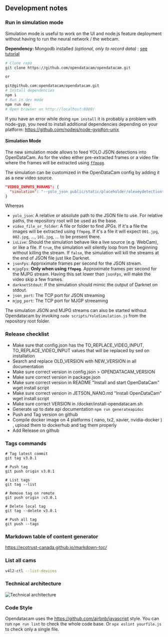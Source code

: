 ## Development notes

### Run in simulation mode

Simulation mode is useful to work on the UI and node.js feature deployment without having to run the neural network / the webcam.

**Dependency:** Mongodb installed _(optional, only to record data)_ : [see tutorial](https://docs.mongodb.com/manual/installation/#mongodb-community-edition)

```bash
# Clone repo
git clone https://github.com/opendatacam/opendatacam.git

or

git@github.com:opendatacam/opendatacam.git
# Install dependencies
npm i
# Run in dev mode
npm run dev
# Open browser on http://localhost:8080/
```

If you have an error while doing `npm install` it is probably a problem with node-gyp, you need to install additional dependencies depending on your platform: https://github.com/nodejs/node-gyp#on-unix

#### Simulation Mode

The new simulation mode allows to feed YOLO JSON detections into OpenDataCam. As for the video either pre-extracted frames or a video file where the frames will be extracted using [`ffmpeg`](https://ffmpeg.org/).

The simulation can be customized in the OpenDataCam config by adding it as a new video source.

```json
"VIDEO_INPUTS_PARAMS": {
  "simulation": "--yolo_json public/static/placeholder/alexeydetections30FPS.json --video_file_or_folder public/static/placeholder/frames --isLive true --jsonFps 20 --mjpgFps 0.2"
}
```

Whereas

- `yolo_json`: A relative or absolute path to the JSON file to use.
  For relative paths, the repository root will be used as the base.
- `video_file_or_folder`: A file or folder to find JPGs.
  If it's a file the images will be extracted using `ffmpeg`.
  If it's a file it will expect `001.jpg`, `002.jpg`, ..., `101.jpg`, ... to be present there.
- `isLive`: Should the simulation behave like a live source (e.g. WebCam), or like a file.
  If `true`, the simulation will silently loop from the beginning without killing the stream.
  If `false`, the simulation will kill the streams at the end of JSON file just like Darknet.
- `jsonFps`: Approximate frames per second for the JSON stream.
- `mjpgFps`: **Only when using `ffmpeg`**. Approximate frames per second for the MJPG stream.
  Having this set lower than `jsonFps`, will make the video skip a few frames.
- `darknetStdout`: If the simulation should mimic the output of Darknet on stdout.
- `json_port`: The TCP port for JSON streaming
- `mjpg_port`: The TCP port for MJGP streeaming

The simulation JSON and MJPG streams can also be started without Opendatacam by invoking `node scripts/YoloSimulation.js` from the repository root folder.

### Release checklist

- Make sure that config.json has the TO_REPLACE_VIDEO_INPUT, TO_REPLACE_VIDEO_INPUT values that will be replaced by sed on installation
- Search and replace OLD_VERSION with NEW_VERSION in all documentation
- Make sure correct version in config.json > OPENDATACAM_VERSION
- Make sure correct version in package.json
- Make sure correct version in README "Install and start OpenDataCam" wget install script
- Make sure correct version in JETSON_NANO.md "Install OpenDataCam" wget install script
- Make sure correct VERSION in /docker/install-opendatacam.sh
- Generate up to date api documentation `npm run generateapidoc`
- Push and Tag version on github
- Compile docker image on 4 platforms ( nano, tx2, xavier, nvidia-docker ) , upload them to dockerhub and tag them properly
- Add Release on github

### Tags commands

```
# Tag latest commit
git tag v3.0.1

# Push tag
git push origin v3.0.1

# List tags
git tag --list

# Remove tag on remote
git push origin :v3.0.1

# Delete local tag
git tag --delete v3.0.1

# Push all tag
git push --tags
```

### Markdown table of content generator

https://ecotrust-canada.github.io/markdown-toc/

### List all cams

```bash
v4l2-ctl --list-devices
```

### Technical architecture

![Technical architecture](https://user-images.githubusercontent.com/533590/60489282-3f2d1700-9ca4-11e9-932c-19bf84e04f9a.png)

### Code Style

Opendatacam uses the https://github.com/airbnb/javascript style.
You can run `npm run lint` to check the whole code base.
Or `npx eslint yourfile.js` to check only a single file.
